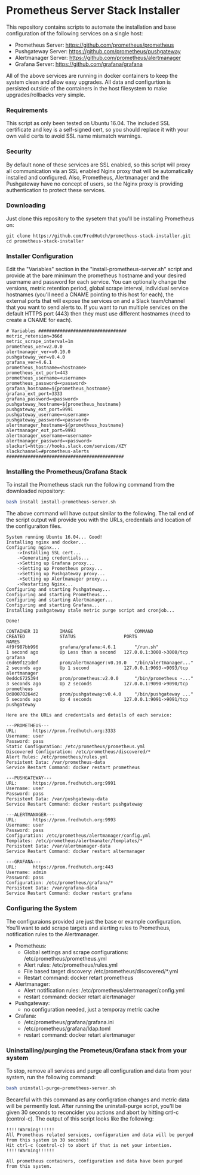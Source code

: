 # Prometheus Server Stack Installer 

This repository contains scripts to automate the installation and base configuration of the following services on a single host:

- Prometheus Server: https://github.com/prometheus/prometheus
- Pushgateway Server: https://github.com/prometheus/pushgateway
- Alertmanager Server: https://github.com/prometheus/alertmanager
- Grafana Server: https://github.com/grafana/grafana

All of the above services are running in docker containers to keep the system clean and allow easy upgrades. All data and configurtion is persisted outside of the containers in the host filesystem to make upgrades/rollbacks very simple. 

### Requirements

This script as only been tested on Ubuntu 16.04. The included SSL certificate and key is a self-signed cert, so you should replace it with your own valid certs to avoid SSL name mismatch warnings.

### Security

By default none of these services are SSL enabled, so this script will proxy all communication via an SSL enabled Nginx proxy that will be automatically installed and configured. Also, Prometheus, Alertmanager and the Pushgateway have no concept of users, so the Nginx proxy is providing authentication to protect these services.


### Downloading

Just clone this repository to the sysetem that you'll be installing Prometheus on:

```
git clone https://github.com/FredHutch/prometheus-stack-installer.git 
cd prometheus-stack-installer
```

### Installer Configuration

Edit the "Variables" section in the "install-prometheus-server.sh" script and provide at the bare minimum the prometheus hostname and your desired username and password for each service. You can optionally change the versions, metric retention period, global scrape interval, individual service hostnames (you'll need a CNAME pointing to this host for each), the external ports that will expose the services on and a Slack team/channel that you want to send alerts to. If you want to run multiple services on the default HTTPS port (443) then they must use different hostnames (need to create a CNAME for each). 

```
# Variables #################################
metric_retension=366d
metric_scrape_interval=1m
prometheus_ver=v2.0.0
alertmanager_ver=v0.10.0
pushgateway_ver=v0.4.0
grafana_ver=4.6.1
prometheus_hostname=<hostname>
prometheus_ext_port=443
prometheus_username=<username>
prometheus_password=<password>
grafana_hostname=${prometheus_hostname}
grafana_ext_port=3333
grafana_password=<password>
pushgateway_hostname=${prometheus_hostname}
pushgateway_ext_port=9991
pushgateway_username=<username>
pushgateway_password=<password>
alertmanager_hostname=${prometheus_hostname}
alertmanager_ext_port=9993
alertmanager_username=<username>
alertmanager_password=<password>
slackurl=https://hooks.slack.com/services/XZY
slackchannel=#prometheus-alerts
############################################
```

### Installing the Prometheus/Grafana Stack

To install the Prometheus stack run the following command from the downloaded repository:

```bash
bash install install-prometheus-server.sh
```

The above command will have output similar to the following. The tail end of the script output will provide you with the URLs, credentials and location of the configuraiton files.

```
System running Ubuntu 16.04... Good!
Installing nginx and docker...
Configuring nginx...
	->Installing SSL cert...
	->Generating credentials...
	->Setting up Grafana proxy...
	->Setting up Prometheus proxy...
	->Setting up Pushgateway proxy...
	->Setting up Alertmanager proxy...
	->Restarting Nginx...
Configuring and starting Pushgateway...
Configuring and starting Prometheus...
Configuring and starting Alertmanager...
Configuring and starting Grafana...
Installing pushgateway stale metric purge script and cronjob...

Done!

CONTAINER ID        IMAGE                       COMMAND                  CREATED             STATUS                  PORTS                      NAMES
4f9f987bb996        grafana/grafana:4.6.1       "/run.sh"                1 second ago        Up Less than a second   127.0.0.1:3000->3000/tcp   grafana
c6d69f121d0f        prom/alertmanager:v0.10.0   "/bin/alertmanager..."   2 seconds ago       Up 1 second             127.0.0.1:9093->9093/tcp   alertmanager
0eddc6725394        prom/prometheus:v2.0.0      "/bin/prometheus -..."   3 seconds ago       Up 2 seconds            127.0.0.1:9090->9090/tcp   prometheus
0d80070264d2        prom/pushgateway:v0.4.0     "/bin/pushgateway ..."   5 seconds ago       Up 4 seconds            127.0.0.1:9091->9091/tcp   pushgateway

Here are the URLs and credentials and details of each service:

---PROMETHEUS---
URL:      https://prom.fredhutch.org:3333
Username: user
Password: pass
Static Configuration: /etc/prometheus/prometheus.yml
Discovered Configuration: /etc/prometheus/discovered/*
Alert Rules: /etc/prometheus/rules.yml
Persistent Data: /var/prometheus-data
Service Restart Command: docker restart prometheus

---PUSHGATEWAY---
URL:      https://prom.fredhutch.org:9991
Username: user
Password: pass
Persistent Data: /var/pushgateway-data
Service Restart Command: docker restart pushgateway

---ALERTMANAGER---
URL:      https://prom.fredhutch.org:9993
Username: user
Password: pass
Configuration: /etc/prometheus/alertmanager/config.yml
Templates: /etc/prometheus/alertmanater/templates/*
Persistent Data: /var/alertmanager-data
Service Restart Command: docker restart altermanager

---GRAFANA---
URL:      https://prom.fredhutch.org:443
Username: admin
Password: pass
Configuration: /etc/prometheus/grafana/*
Persistent Data: /var/grafana-data
Service Restart Command: docker restart grafana

```

### Configuring the System

The configuraions provided are just the base or example configuration. You'll want to add scrape targets and alerting rules to Prometheus, notification rules to the Alertmanager.

- Prometheus:
  - Global settings and scrape configurations: /etc/prometheus/prometheus.yml
  - Alert rules: /etc/prometheus/rules.yml 
  - File based target discovery: /etc/prometheus/discovered/*.yml
  - Restart command: docker retart prometheus
- Alertmanager:
  - Alert notification rules: /etc/prometheus/alertmanager/config.yml 
  - restart command: docker retart alertmanager 
- Pushgateway:
  - no configuration needed, just a temporay metric cache 
- Grafana:
  - /etc/prometheus/grafana/grafana.ini 
  - /etc/prometheus/grafana/ldap.toml 
  - restart command: docker retart alertmanager 


### Uninstalling/purging the Prometeus/Grafana stack from your system 

To stop, remove all services and purge all configuration and data from your system, run the following command:

```bash
bash uninstall-purge-prometheus-server.sh
```

Becareful with this command as any configration changes and metric data will be permently lost. After running the uninstall-purge script, you'll be given 30 seconds to reconcider you actions and abort by hitting crtl-c (control-c). The output of this script looks like the following:

```
!!!!!Warning!!!!!!
All Prometheus related services, configuration and data will be purged from this system in 30 seconds!
Hit ctrl-c (control-c) to abort if that is not your intention.
!!!!!Warning!!!!!!

All prometheus containers, configuration and data have been purged from this system.
```

